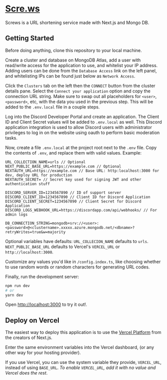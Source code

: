 # [Scre.ws](https://scre.ws)

Screws is a URL shortening service made with Next.js and Mongo DB.

## Getting Started

Before doing anything, clone this repository to your local machine.

Create a cluster and database on MongoDB Atlas, add a user with read/write access for the application to use, and whitelist your IP address. Adding users can be done from the `Database Access` link on the left panel, and whitelisting IPs can be found just below as `Network Access`.

Click the `Clusters` tab on the left then the `CONNECT` button from the cluster details pane. Select the `Connect your application` option and copy the connection URL string. Make sure to swap out all placeholders for `<user>`, `<password>`, etc, with the data you used in the previous step. This will be added to the `.env.local` file in a couple steps.

Log into the Discord Developer Portal and create an application. The Client ID and Client Secret values will be added to `.env.local` as well. This Discord application integration is used to allow Discord users with administrator privileges to log in on the website using oauth to perform basic moderation tasks.

Now, create a file `.env.local` at the project root next to the `.env` file. Copy the contents of `.env`, and replace them with valid values. Example:

```
URL_COLLECTION_NAME=urls // Optional
NEXT_PUBLIC_BASE_URL=https://example.com // Optional
NEXTAUTH_URL=https://example.com // Base URL: http:localhost:3000 for dev, deploy URL for production
NEXTAUTH_SECRET= // Secret key used for signing JWT and other authentication stuff

DISCORD_SERVER_ID=1234567890 // ID of support server
DISCORD_CLIENT_ID=1234567890 // Client ID for Discord Application
DISCORD_CLIENT_SECRET=1234567890 // Client Secret for Discord Application
DISCORD_LOGS_WEBHOOK_URL=https://discordapp.com/api/webhooks/ // For admin logs

DB_CONNECTION_STRING=mongodb+srv://<user>:<password>@<clustername>.xxxxx.azure.mongodb.net/<dbname>?retryWrites=true&w=majority
```

Optional variables have defaults:
`URL_COLLECION_NAME` defaults to `urls`. `NEXT_PUBLIC_BASE_URL` defaults to Vercel's `VERCEL_URL` or `http://localhost:3000`.

Customize any values you'd like in `/config.index.ts`, like choosing whether to use random words or random characters for generating URL codes.

Finally, run the development server:

```bash
npm run dev
# or
yarn dev
```

Open [http://localhost:3000](http://localhost:3000) to try it out!.

## Deploy on Vercel

The easiest way to deploy this application is to use the [Vercel Platform](https://vercel.com/import) from the creators of Next.js.

Enter the same environment variables into the Vercel dashboard, (or any other way for your hosting provider).

If you use Vercel, you can use the system variable they provide, `VERCEL_URL`, instead of using `BASE_URL`. _To enable `VERCEL_URL`, add it with no value and Vercel does the rest_.
